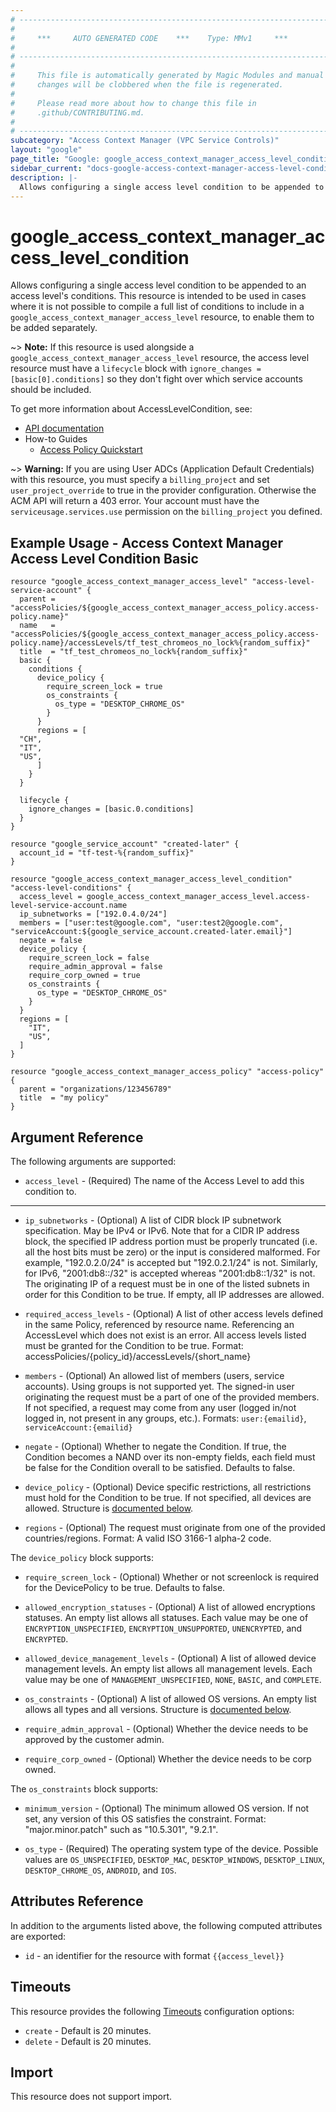 ```yaml
---
# ----------------------------------------------------------------------------
#
#     ***     AUTO GENERATED CODE    ***    Type: MMv1     ***
#
# ----------------------------------------------------------------------------
#
#     This file is automatically generated by Magic Modules and manual
#     changes will be clobbered when the file is regenerated.
#
#     Please read more about how to change this file in
#     .github/CONTRIBUTING.md.
#
# ----------------------------------------------------------------------------
subcategory: "Access Context Manager (VPC Service Controls)"
layout: "google"
page_title: "Google: google_access_context_manager_access_level_condition"
sidebar_current: "docs-google-access-context-manager-access-level-condition"
description: |-
  Allows configuring a single access level condition to be appended to an access level's conditions.
---
```


# google\_access\_context\_manager\_access\_level\_condition

Allows configuring a single access level condition to be appended to an access level's conditions.
This resource is intended to be used in cases where it is not possible to compile a full list
of conditions to include in a `google_access_context_manager_access_level` resource,
to enable them to be added separately.

~> **Note:** If this resource is used alongside a `google_access_context_manager_access_level` resource,
the access level resource must have a `lifecycle` block with `ignore_changes = [basic[0].conditions]` so
they don't fight over which service accounts should be included.


To get more information about AccessLevelCondition, see:

* [API documentation](https://cloud.google.com/access-context-manager/docs/reference/rest/v1/accessPolicies.accessLevels)
* How-to Guides
    * [Access Policy Quickstart](https://cloud.google.com/access-context-manager/docs/quickstart)

~> **Warning:** If you are using User ADCs (Application Default Credentials) with this resource,
you must specify a `billing_project` and set `user_project_override` to true
in the provider configuration. Otherwise the ACM API will return a 403 error.
Your account must have the `serviceusage.services.use` permission on the
`billing_project` you defined.

## Example Usage - Access Context Manager Access Level Condition Basic


```hcl
resource "google_access_context_manager_access_level" "access-level-service-account" {
  parent = "accessPolicies/${google_access_context_manager_access_policy.access-policy.name}"
  name   = "accessPolicies/${google_access_context_manager_access_policy.access-policy.name}/accessLevels/tf_test_chromeos_no_lock%{random_suffix}"
  title  = "tf_test_chromeos_no_lock%{random_suffix}"
  basic {
    conditions {
      device_policy {
        require_screen_lock = true
        os_constraints {
          os_type = "DESKTOP_CHROME_OS"
        }
      }
      regions = [
  "CH",
  "IT",
  "US",
      ]
    }
  }

  lifecycle {
    ignore_changes = [basic.0.conditions]
  }
}

resource "google_service_account" "created-later" {
  account_id = "tf-test-%{random_suffix}"
}

resource "google_access_context_manager_access_level_condition" "access-level-conditions" {
  access_level = google_access_context_manager_access_level.access-level-service-account.name
  ip_subnetworks = ["192.0.4.0/24"]
  members = ["user:test@google.com", "user:test2@google.com", "serviceAccount:${google_service_account.created-later.email}"]
  negate = false
  device_policy {
    require_screen_lock = false
    require_admin_approval = false
    require_corp_owned = true
    os_constraints {
      os_type = "DESKTOP_CHROME_OS"
    }
  }
  regions = [
    "IT",
    "US",
  ]
}

resource "google_access_context_manager_access_policy" "access-policy" {
  parent = "organizations/123456789"
  title  = "my policy"
}
```

## Argument Reference

The following arguments are supported:


* `access_level` -
  (Required)
  The name of the Access Level to add this condition to.


- - -


* `ip_subnetworks` -
  (Optional)
  A list of CIDR block IP subnetwork specification. May be IPv4
  or IPv6.
  Note that for a CIDR IP address block, the specified IP address
  portion must be properly truncated (i.e. all the host bits must
  be zero) or the input is considered malformed. For example,
  "192.0.2.0/24" is accepted but "192.0.2.1/24" is not. Similarly,
  for IPv6, "2001:db8::/32" is accepted whereas "2001:db8::1/32"
  is not. The originating IP of a request must be in one of the
  listed subnets in order for this Condition to be true.
  If empty, all IP addresses are allowed.

* `required_access_levels` -
  (Optional)
  A list of other access levels defined in the same Policy,
  referenced by resource name. Referencing an AccessLevel which
  does not exist is an error. All access levels listed must be
  granted for the Condition to be true.
  Format: accessPolicies/{policy_id}/accessLevels/{short_name}

* `members` -
  (Optional)
  An allowed list of members (users, service accounts).
  Using groups is not supported yet.
  The signed-in user originating the request must be a part of one
  of the provided members. If not specified, a request may come
  from any user (logged in/not logged in, not present in any
  groups, etc.).
  Formats: `user:{emailid}`, `serviceAccount:{emailid}`

* `negate` -
  (Optional)
  Whether to negate the Condition. If true, the Condition becomes
  a NAND over its non-empty fields, each field must be false for
  the Condition overall to be satisfied. Defaults to false.

* `device_policy` -
  (Optional)
  Device specific restrictions, all restrictions must hold for
  the Condition to be true. If not specified, all devices are
  allowed.
  Structure is [documented below](#nested_device_policy).

* `regions` -
  (Optional)
  The request must originate from one of the provided
  countries/regions.
  Format: A valid ISO 3166-1 alpha-2 code.


<a name="nested_device_policy"></a>The `device_policy` block supports:

* `require_screen_lock` -
  (Optional)
  Whether or not screenlock is required for the DevicePolicy
  to be true. Defaults to false.

* `allowed_encryption_statuses` -
  (Optional)
  A list of allowed encryptions statuses.
  An empty list allows all statuses.
  Each value may be one of `ENCRYPTION_UNSPECIFIED`, `ENCRYPTION_UNSUPPORTED`, `UNENCRYPTED`, and `ENCRYPTED`.

* `allowed_device_management_levels` -
  (Optional)
  A list of allowed device management levels.
  An empty list allows all management levels.
  Each value may be one of `MANAGEMENT_UNSPECIFIED`, `NONE`, `BASIC`, and `COMPLETE`.

* `os_constraints` -
  (Optional)
  A list of allowed OS versions.
  An empty list allows all types and all versions.
  Structure is [documented below](#nested_os_constraints).

* `require_admin_approval` -
  (Optional)
  Whether the device needs to be approved by the customer admin.

* `require_corp_owned` -
  (Optional)
  Whether the device needs to be corp owned.


<a name="nested_os_constraints"></a>The `os_constraints` block supports:

* `minimum_version` -
  (Optional)
  The minimum allowed OS version. If not set, any version
  of this OS satisfies the constraint.
  Format: "major.minor.patch" such as "10.5.301", "9.2.1".

* `os_type` -
  (Required)
  The operating system type of the device.
  Possible values are `OS_UNSPECIFIED`, `DESKTOP_MAC`, `DESKTOP_WINDOWS`, `DESKTOP_LINUX`, `DESKTOP_CHROME_OS`, `ANDROID`, and `IOS`.

## Attributes Reference

In addition to the arguments listed above, the following computed attributes are exported:

* `id` - an identifier for the resource with format `{{access_level}}`


## Timeouts

This resource provides the following
[Timeouts](/docs/configuration/resources.html#timeouts) configuration options:

- `create` - Default is 20 minutes.
- `delete` - Default is 20 minutes.

## Import

This resource does not support import.

